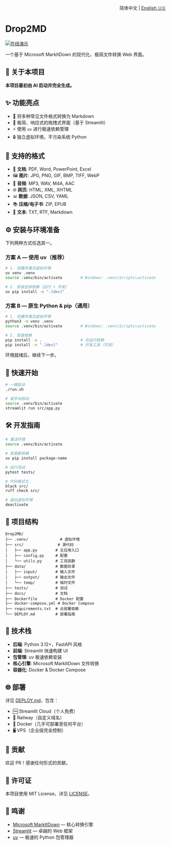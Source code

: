<p align="right">
  简体中文 | <a href="README.md">English 🇺🇸</a>
</p>

# Drop2MD

[![在线演示](https://img.shields.io/badge/在线-演示-brightgreen?logo=streamlit)](https://drop2md.streamlit.app/)

一个基于 Microsoft MarkItDown 的现代化、极简文件转换 Web 界面。

## 🤖 关于本项目

**本项目最初由 AI 启动并完全生成。**

## ✨ 功能亮点

- 🚀 将多种常见文件格式转换为 Markdown
- 🎨 极简、响应式的拖拽式界面（基于 Streamlit）
- ⚡ 使用 `uv` 进行极速依赖管理
- 🔒 独立虚拟环境，不污染系统 Python

## 📄 支持的格式

- 📄 **文档**: PDF, Word, PowerPoint, Excel
- 🖼️ **图片**: JPG, PNG, GIF, BMP, TIFF, WebP
- 🎵 **音频**: MP3, WAV, M4A, AAC
- 🌐 **网页**: HTML, XML, XHTML
- 📊 **数据**: JSON, CSV, YAML
- 📚 **压缩/电子书**: ZIP, EPUB
- 📝 **文本**: TXT, RTF, Markdown

## ⚙️ 安装与环境准备

下列两种方式任选其一。

### 方案 A — 使用 uv（推荐）

```bash
# 1. 创建并激活虚拟环境
uv venv .venv
source .venv/bin/activate        # Windows: .venv\Scripts\activate

# 2. 安装全部依赖（运行 + 开发）
uv pip install -e ".[dev]"
```

### 方案 B — 原生 Python & pip（通用）

```bash
# 1. 创建并激活虚拟环境
python3 -m venv .venv
source .venv/bin/activate        # Windows: .venv\Scripts\activate

# 2. 安装依赖
pip install -e .                 # 仅运行依赖
pip install -e ".[dev]"          # 开发工具（可选）
```

环境就绪后，继续下一步。

## 🚀 快速开始

```bash
# 一键启动
./run.sh

# 或手动启动
source .venv/bin/activate
streamlit run src/app.py
```

## 🛠️ 开发指南

```bash
# 激活环境
source .venv/bin/activate

# 安装新依赖
uv pip install package-name

# 运行测试
pytest tests/

# 代码格式化
black src/
ruff check src/

# 退出虚拟环境
deactivate
```

## 📁 项目结构

```
Drop2MD/
├── .venv/              # 虚拟环境
├── src/               # 源代码
│   ├── app.py        # 主应用入口
│   ├── config.py     # 配置
│   └── utils.py      # 工具函数
├── data/             # 数据目录
│   ├── input/        # 输入文件
│   ├── output/       # 输出文件
│   └── temp/         # 临时文件
├── tests/            # 测试
├── docs/             # 文档
├── Dockerfile        # Docker 配置
├── docker-compose.yml # Docker Compose
├── requirements.txt  # 云部署依赖
└── DEPLOY.md         # 部署指南
```

## 🎯 技术栈

- **后端**: Python 3.12+，FastAPI 风格
- **前端**: Streamlit 快速构建 UI
- **包管理**: uv 极速依赖安装
- **核心引擎**: Microsoft MarkItDown 文件转换
- **容器化**: Docker & Docker Compose

## 🌐 部署

详见 [DEPLOY.md](DEPLOY.md)，包含：

- 🆓 Streamlit Cloud（个人免费）
- 🚀 Railway（自定义域名）
- 🐳 Docker（几乎可部署至任何平台）
- 🖥️ VPS（企业级完全控制）

## 🤝 贡献

欢迎 PR！感谢任何形式的贡献。

## 📄 许可证

本项目使用 MIT License，详见 [LICENSE](LICENSE)。

## 🙏 鸣谢

- [Microsoft MarkItDown](https://github.com/microsoft/markitdown) — 核心转换引擎
- [Streamlit](https://streamlit.io/) — 卓越的 Web 框架
- [uv](https://github.com/astral-sh/uv) — 极速的 Python 包管理器 